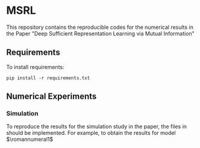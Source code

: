 # MSRL
This repository contains the reproducible codes for the numerical results in the Paper "Deep Sufficient Representation Learning via Mutual Information"

## Requirements

To install requirements:

    pip install -r requirements.txt

## Numerical Experiments

### Simulation

To reproduce the results for the simulation study in the paper, the files in should be implemented. For example, to obtain the results for model $\romannumeral1$
